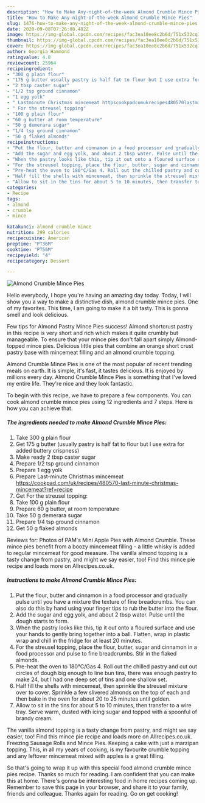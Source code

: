 ```yaml
---
description: "How to Make Any-night-of-the-week Almond Crumble Mince Pies"
title: "How to Make Any-night-of-the-week Almond Crumble Mince Pies"
slug: 1476-how-to-make-any-night-of-the-week-almond-crumble-mince-pies
date: 2020-09-08T07:26:08.482Z
image: https://img-global.cpcdn.com/recipes/fac3ea10ee8c2b6d/751x532cq70/almond-crumble-mince-pies-recipe-main-photo.jpg
thumbnail: https://img-global.cpcdn.com/recipes/fac3ea10ee8c2b6d/751x532cq70/almond-crumble-mince-pies-recipe-main-photo.jpg
cover: https://img-global.cpcdn.com/recipes/fac3ea10ee8c2b6d/751x532cq70/almond-crumble-mince-pies-recipe-main-photo.jpg
author: Georgia Hammond
ratingvalue: 4.8
reviewcount: 25964
recipeingredient:
- "300 g plain flour"
- "175 g butter usually pastry is half fat to flour but I use extra for added buttery crispness"
- "2 tbsp caster sugar"
- "1/2 tsp ground cinnamon"
- "1 egg yolk"
- " Lastminute Christmas mincemeat httpscookpadcomukrecipes480570lastminutechristmasmincemeatrefrecipe"
- " For the streusel topping"
- "100 g plain flour"
- "60 g butter at room temperature"
- "50 g demerara sugar"
- "1/4 tsp ground cinnamon"
- "50 g flaked almonds"
recipeinstructions:
- "Put the flour, butter and cinnamon in a food processor and gradually pulse until you have a mixture the texture of fine breadcrumbs. You can also do this by hand using your finger tips to rub the butter into the flour."
- "Add the sugar and egg yolk, and about 2 tbsp water. Pulse until the dough starts to form."
- "When the pastry looks like this, tip it out onto a floured surface and use your hands to gently bring together into a ball. Flatten, wrap in plastic wrap and chill in the fridge for at least 20 minutes."
- "For the streusel topping, place the flour, butter, sugar and cinnamon in a food processor and pulse to fine breadcrumbs. Stir in the flaked almonds."
- "Pre-heat the oven to 180°C/Gas 4. Roll out the chilled pastry and cut out circles of dough big enough to line bun tins, there was enough pastry to make 24, but I had one deep set of tins and one shallow set."
- "Half fill the shells with mincemeat, then sprinkle the streusel mixture over to cover. Sprinkle a few slivered almonds on the top of each and then bake in the oven for about 20 to 25 minutes until golden."
- "Allow to sit in the tins for about 5 to 10 minutes, then transfer to a wire tray. Serve warm, dusted with icing sugar and topped with a spoonful of brandy cream."
categories:
- Recipe
tags:
- almond
- crumble
- mince

katakunci: almond crumble mince 
nutrition: 299 calories
recipecuisine: American
preptime: "PT36M"
cooktime: "PT56M"
recipeyield: "4"
recipecategory: Dessert

---
```



![Almond Crumble Mince Pies](https://img-global.cpcdn.com/recipes/fac3ea10ee8c2b6d/751x532cq70/almond-crumble-mince-pies-recipe-main-photo.jpg)

Hello everybody, I hope you're having an amazing day today. Today, I will show you a way to make a distinctive dish, almond crumble mince pies. One of my favorites. This time, I am going to make it a bit tasty. This is gonna smell and look delicious.

Few tips for Almond Pastry Mince Pies success! Almond shortcrust pastry in this recipe is very short and rich which makes it quite crumbly but manageable. To ensure that your mince pies don&#39;t fall apart simply Almond-topped mince pies. Delicious little pies that combine an orange short crust pastry base with mincemeat filling and an almond crumble topping.

Almond Crumble Mince Pies is one of the most popular of recent trending meals on earth. It is simple, it's fast, it tastes delicious. It is enjoyed by millions every day. Almond Crumble Mince Pies is something that I've loved my entire life. They're nice and they look fantastic.


To begin with this recipe, we have to prepare a few components. You can cook almond crumble mince pies using 12 ingredients and 7 steps. Here is how you can achieve that.

<!--inarticleads1-->

##### The ingredients needed to make Almond Crumble Mince Pies:

1. Take 300 g plain flour
1. Get 175 g butter (usually pastry is half fat to flour but I use extra for added buttery crispness)
1. Make ready 2 tbsp caster sugar
1. Prepare 1/2 tsp ground cinnamon
1. Prepare 1 egg yolk
1. Prepare  Last-minute Christmas mincemeat https://cookpad.com/uk/recipes/480570-last-minute-christmas-mincemeat?ref=recipe
1. Get  For the streusel topping:
1. Take 100 g plain flour
1. Prepare 60 g butter, at room temperature
1. Take 50 g demerara sugar
1. Prepare 1/4 tsp ground cinnamon
1. Get 50 g flaked almonds


Reviews for: Photos of PAM&#39;s Mini Apple Pies with Almond Crumble. These mince pies benefit from a boozy mincemeat filling - a little whisky is added to regular mincemeat for good measure. The vanilla almond topping is a tasty change from pastry, and might we say easier, too! Find this mince pie recipe and loads more on Allrecipes.co.uk. 

<!--inarticleads2-->

##### Instructions to make Almond Crumble Mince Pies:

1. Put the flour, butter and cinnamon in a food processor and gradually pulse until you have a mixture the texture of fine breadcrumbs. You can also do this by hand using your finger tips to rub the butter into the flour.
1. Add the sugar and egg yolk, and about 2 tbsp water. Pulse until the dough starts to form.
1. When the pastry looks like this, tip it out onto a floured surface and use your hands to gently bring together into a ball. Flatten, wrap in plastic wrap and chill in the fridge for at least 20 minutes.
1. For the streusel topping, place the flour, butter, sugar and cinnamon in a food processor and pulse to fine breadcrumbs. Stir in the flaked almonds.
1. Pre-heat the oven to 180°C/Gas 4. Roll out the chilled pastry and cut out circles of dough big enough to line bun tins, there was enough pastry to make 24, but I had one deep set of tins and one shallow set.
1. Half fill the shells with mincemeat, then sprinkle the streusel mixture over to cover. Sprinkle a few slivered almonds on the top of each and then bake in the oven for about 20 to 25 minutes until golden.
1. Allow to sit in the tins for about 5 to 10 minutes, then transfer to a wire tray. Serve warm, dusted with icing sugar and topped with a spoonful of brandy cream.


The vanilla almond topping is a tasty change from pastry, and might we say easier, too! Find this mince pie recipe and loads more on Allrecipes.co.uk. Freezing Sausage Rolls and Mince Pies. Keeping a cake with just a marzipan topping. This, in all my years of cooking, is my favourite crumble topping and any leftover mincemeat mixed with apples is a great filling. 

So that's going to wrap it up with this special food almond crumble mince pies recipe. Thanks so much for reading. I am confident that you can make this at home. There's gonna be interesting food in home recipes coming up. Remember to save this page in your browser, and share it to your family, friends and colleague. Thanks again for reading. Go on get cooking!
